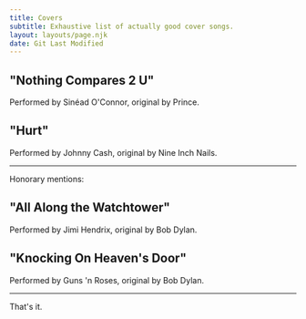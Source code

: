 ```yaml
---
title: Covers
subtitle: Exhaustive list of actually good cover songs.
layout: layouts/page.njk
date: Git Last Modified
---
```

## "Nothing Compares 2 U"

Performed by Sinéad O'Connor, original by Prince.

## "Hurt"

Performed by Johnny Cash, original by Nine Inch Nails.

***

Honorary mentions:

## "All Along the Watchtower"

Performed by Jimi Hendrix, original by Bob Dylan.

## "Knocking On Heaven's Door"

Performed by Guns 'n Roses, original by Bob Dylan.

***

That's it.
